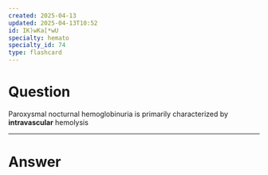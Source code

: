 ```yaml
---
created: 2025-04-13
updated: 2025-04-13T10:52
id: IK)wKa[*wU
specialty: hemato
specialty_id: 74
type: flashcard
---
```


# Question
Paroxysmal nocturnal hemoglobinuria is primarily characterized by **intravascular** hemolysis

---

# Answer
